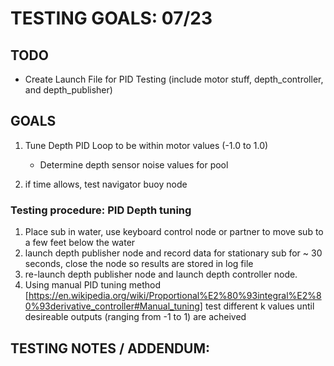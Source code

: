 # TESTING GOALS: 07/23

## TODO
- Create Launch File for PID Testing (include motor stuff, depth_controller, and depth_publisher)


## GOALS
1. Tune Depth PID Loop to be within motor values (-1.0 to 1.0)
    - Determine depth sensor noise values for pool

2. if time allows, test navigator buoy node


### Testing procedure: PID Depth tuning
1. Place sub in water, use keyboard control node or partner to move sub to a few feet below the water
2. launch depth publisher node and record data for stationary sub for ~ 30 seconds, close the node so results are stored in log file
3. re-launch depth publisher node and launch depth controller node.
4. Using manual PID tuning method [https://en.wikipedia.org/wiki/Proportional%E2%80%93integral%E2%80%93derivative_controller#Manual_tuning] test different k values until desireable outputs (ranging from -1 to 1) are acheived


## TESTING NOTES / ADDENDUM: 